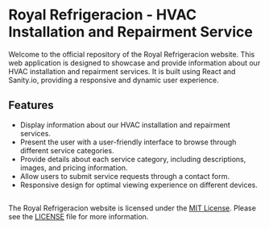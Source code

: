 # Royal Refrigeracion - HVAC Installation and Repairment Service

Welcome to the official repository of the Royal Refrigeracion website. This web application is designed to showcase and provide information about our HVAC installation and repairment services. It is built using React and Sanity.io, providing a responsive and dynamic user experience.

## Features

- Display information about our HVAC installation and repairment services.
- Present the user with a user-friendly interface to browse through different service categories.
- Provide details about each service category, including descriptions, images, and pricing information.
- Allow users to submit service requests through a contact form.
- Responsive design for optimal viewing experience on different devices.

##

The Royal Refrigeracion website is licensed under the [MIT License](https://opensource.org/licenses/MIT). Please see the [LICENSE](https://github.com/your-username/royal-refrigeracion/blob/main/LICENSE) file for more information.
